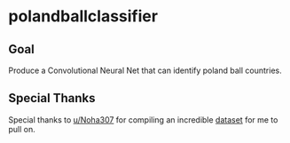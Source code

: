# polandballclassifier

## Goal
Produce a Convolutional Neural Net that can identify poland ball countries. 

## Special Thanks
Special thanks to [u/Noha307](reddit.com/u/noha307) for compiling an incredible [dataset](https://www.reddit.com/r/noha307/wiki/index/list_of_comics) for me to pull on.
